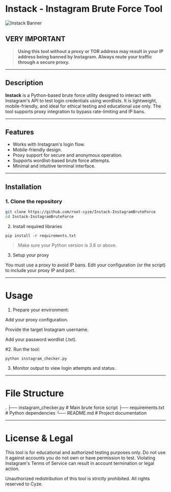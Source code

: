 # Instack - Instagram Brute Force Tool

![Instack Banner](https://github.com/user-attachments/assets/24f306aa-db3e-4eed-87f3-cea84968268d)

## VERY IMPORTANT

> **Using this tool without a proxy or TOR address may result in your IP address being banned by Instagram. Always route your traffic through a secure proxy.**

---

## Description

**Instack** is a Python-based brute force utility designed to interact with Instagram's API to test login credentials using wordlists. It is lightweight, mobile-friendly, and ideal for ethical testing and educational use only. The tool supports proxy integration to bypass rate-limiting and IP bans.

---

## Features

- Works with Instagram's login flow.
- Mobile-friendly design.
- Proxy support for secure and anonymous operation.
- Supports wordlist-based brute force attempts.
- Minimal and intuitive terminal interface.

---

## Installation

### 1. Clone the repository

```bash
git clone https://github.com/root-cyze/Instack-InstagramBruteForce
cd Instack-InstagramBruteForce
```

2. Install required libraries

```
pip install -r requirements.txt
```

> Make sure your Python version is 3.8 or above.



3. Setup your proxy

You must use a proxy to avoid IP bans. Edit your configuration (or the script) to include your proxy IP and port.


---

# Usage

1. Prepare your environment:

Add your proxy configuration.

Provide the target Instagram username.

Add your password wordlist (.txt).



#2. Run the tool:



```
python instagram_checker.py
```

3. Monitor output to view login attempts and status.




---

# File Structure

.
├── instagram_checker.py   # Main brute force script
├── requirements.txt       # Python dependencies
└── README.md              # Project documentation


---

# License & Legal

This tool is for educational and authorized testing purposes only.
Do not use it against accounts you do not own or have permission to test.
Violating Instagram's Terms of Service can result in account termination or legal action.

Unauthorized redistribution of this tool is strictly prohibited. All rights reserved to Cyze.

